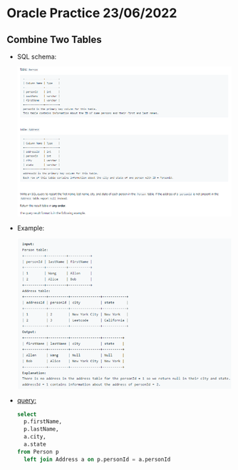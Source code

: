 # Oracle Practice 23/06/2022

## Combine Two Tables

- SQL schema:

  ![combine_2_table_sql_schema](../img_sql_schema/6/23_combine_2_table_sql_schema.png)

- Example:

  ![combine_2_table](../img_example/6/23_combine_2_table.png)

- <ins>query:</ins>
  ```sql
  select
    p.firstName,
    p.lastName,
    a.city,
    a.state
  from Person p
    left join Address a on p.personId = a.personId
  ```
